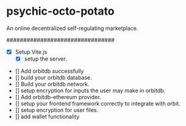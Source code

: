 # psychic-octo-potato
An online decentralized self-regulating marketplace.

################################ 
 - [x] Setup Vite.js
    - [x] setup the server.
 - [] Add orbitdb successfully
 - [] build your orbitdb database.
 - [] Build your orbitdb network.
 - [] setup encryption for inputs the user may make in orbitdb.
 - [] Add orbitdb-ethereum provider.
 - [] setup your frontend framework correctly to integrate with orbit.
 - [] setup encryption for user files.
 - [] add wallet functionality